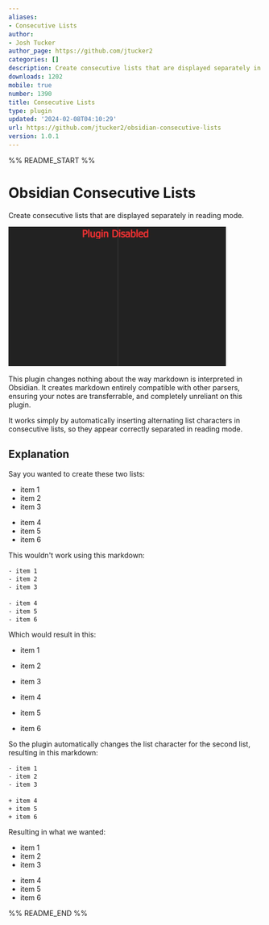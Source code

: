 ```yaml
---
aliases:
- Consecutive Lists
author:
- Josh Tucker
author_page: https://github.com/jtucker2
categories: []
description: Create consecutive lists that are displayed separately in reading mode.
downloads: 1202
mobile: true
number: 1390
title: Consecutive Lists
type: plugin
updated: '2024-02-08T04:10:29'
url: https://github.com/jtucker2/obsidian-consecutive-lists
version: 1.0.1
---
```


%% README_START %%

# Obsidian Consecutive Lists
Create consecutive lists that are displayed separately in reading mode.

![](https://raw.githubusercontent.com/jtucker2/obsidian-consecutive-lists/HEAD/demo.gif)

This plugin changes nothing about the way markdown is interpreted in Obsidian. It creates markdown entirely compatible with other parsers, ensuring your notes are transferrable, and completely unreliant on this plugin.

It works simply by automatically inserting alternating list characters in consecutive lists, so they appear correctly separated in reading mode.

## Explanation
Say you wanted to create these two lists:
- item 1
- item 2
- item 3

+ item 4
+ item 5
+ item 6

This wouldn't work using this markdown:

```
- item 1
- item 2
- item 3

- item 4
- item 5
- item 6
```

Which would result in this:

- item 1
- item 2
- item 3

- item 4
- item 5
- item 6

So the plugin automatically changes the list character for the second list, resulting in this markdown:

```
- item 1
- item 2
- item 3

+ item 4
+ item 5
+ item 6
```

Resulting in what we wanted:

- item 1
- item 2
- item 3

+ item 4
+ item 5
+ item 6


%% README_END %%